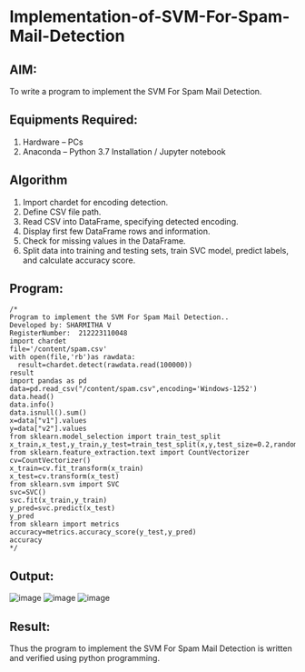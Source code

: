 # Implementation-of-SVM-For-Spam-Mail-Detection

## AIM:
To write a program to implement the SVM For Spam Mail Detection.

## Equipments Required:
1. Hardware – PCs
2. Anaconda – Python 3.7 Installation / Jupyter notebook

## Algorithm
1. Import chardet for encoding detection.
2. Define CSV file path.
3. Read CSV into DataFrame, specifying detected encoding.
4. Display first few DataFrame rows and information.
5. Check for missing values in the DataFrame.
6. Split data into training and testing sets, train SVC model, predict labels, and calculate accuracy score.

## Program:
```
/*
Program to implement the SVM For Spam Mail Detection..
Developed by: SHARMITHA V
RegisterNumber:  212223110048
import chardet
file='/content/spam.csv'
with open(file,'rb')as rawdata:
  result=chardet.detect(rawdata.read(100000))
result
import pandas as pd
data=pd.read_csv("/content/spam.csv",encoding='Windows-1252')
data.head()
data.info()
data.isnull().sum()
x=data["v1"].values
y=data["v2"].values
from sklearn.model_selection import train_test_split
x_train,x_test,y_train,y_test=train_test_split(x,y,test_size=0.2,random_state=0)
from sklearn.feature_extraction.text import CountVectorizer
cv=CountVectorizer()
x_train=cv.fit_transform(x_train)
x_test=cv.transform(x_test)
from sklearn.svm import SVC
svc=SVC()
svc.fit(x_train,y_train)
y_pred=svc.predict(x_test)
y_pred
from sklearn import metrics
accuracy=metrics.accuracy_score(y_test,y_pred)
accuracy
*/
```

## Output:
![image](https://github.com/sharmitha3/Implementation-of-SVM-For-Spam-Mail-Detection/assets/145974496/67dfcd3e-f9db-4edb-ac46-fde4e725bb8e)
![image](https://github.com/sharmitha3/Implementation-of-SVM-For-Spam-Mail-Detection/assets/145974496/8f522455-f021-4d66-a38d-038a35c3190d)
![image](https://github.com/sharmitha3/Implementation-of-SVM-For-Spam-Mail-Detection/assets/145974496/d7cb6c36-522c-473d-94d0-1ba1d7add137)

## Result:
Thus the program to implement the SVM For Spam Mail Detection is written and verified using python programming.
